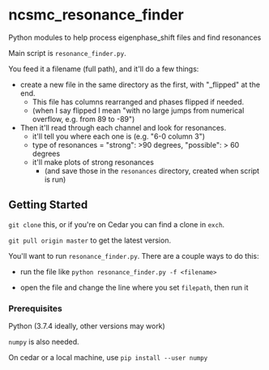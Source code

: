 # ncsmc_resonance_finder

Python modules to help process eigenphase_shift files and find resonances

Main script is `resonance_finder.py`.

You feed it a filename (full path), and it'll do a few things:
- create a new file in the same directory as the first, with "_flipped" at the end.
  - This file has columns rearranged and phases flipped if needed.
  - (when I say flipped I mean "with no large jumps from numerical overflow, e.g. from 89 to -89")
- Then it'll read through each channel and look for resonances.
  - it'll tell you where each one is (e.g. "6-0 column 3")
  - type of resonances = "strong": >90 degrees, "possible": > 60 degrees
  - it'll make plots of strong resonances
    - (and save those in the `resonances` directory, created when script is run)
  


## Getting Started

`git clone` this, or if you're on Cedar you can find a clone in `exch`.

`git pull origin master` to get the latest version. 

You'll want to run `resonance_finder.py`. There are a couple ways to do this:

- run the file like `python resonance_finder.py -f <filename>`

- open the file and change the line where you set `filepath`, then run it

### Prerequisites

Python (3.7.4 ideally, other versions may work)

`numpy` is also needed.

On cedar or a local machine, use `pip install --user numpy`
